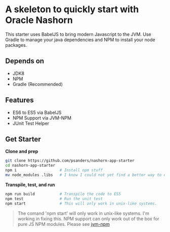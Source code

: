 # A skeleton to quickly start with Oracle Nashorn

This starter uses BabelJS to bring modern Javascript to the JVM. Use Gradle to manage your java dependencies
and NPM to install your node packages.

## Depends on

- JDK8
- NPM
- Gradle (Recommended)

## Features

- ES6 to ES5 via BabelJS
- NPM Support via JVM-NPM
- JUnit Test Helper

## Get Starter

**Clone and prep**

```bash
git clone https://github.com/psanders/nashorn-app-starter
cd nashorn-app-starter
npm i                   # Install npm stuff
mv node_modules .libs   # I know I could not yet find a better way to do this
```

**Transpile, test, and run**

```bash
npm run build           # Transpile the code to ES5
npm test                # Run the unit test
npm start               # This will only work in unix-like systems.
```

> The comand 'npm start' will only work in unix-like systems. I'm working in fixing this.
> NPM support can only work out of the box for pure JS NPM modules. Please see [jvm-npm](https://github.com/nodyn/jvm-npm)
